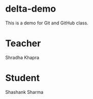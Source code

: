 # delta-demo
This is a demo for Git and GitHub class.

# Teacher
Shradha Khapra

# Student
Shashank Sharma